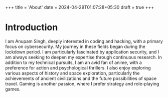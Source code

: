 +++
title = 'About'
date = 2024-04-29T01:07:28+05:30
draft = true
+++

# Introduction

I am Anupam Singh, deeply interested in coding and hacking, with a primary focus on cybersecurity. My journey in these fields began during the lockdown period. I am particularly fascinated by application security, and I am always seeking to deepen my expertise through continuous research. In addition to my technical pursuits, I am an avid fan of anime, 
with a preference for action and psychological thrillers. I also enjoy exploring various aspects of history and space exploration, particularly the achievements of ancient civilizations and the future possibilities of space travel. Gaming is another passion, where I prefer strategy and role-playing games.




